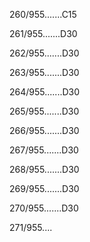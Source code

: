 260/955.......C15 


261/955.......D30 


262/955.......D30 


263/955.......D30 


264/955.......D30 


265/955.......D30 


266/955.......D30 


267/955.......D30 


268/955.......D30 


269/955.......D30 


270/955.......D30 


271/955.... 

